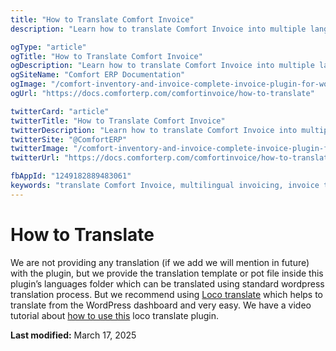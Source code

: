 ```yaml
---
title: "How to Translate Comfort Invoice"
description: "Learn how to translate Comfort Invoice into multiple languages. Complete guide for multilingual setup, invoice template localization, and creating custom translations for global clients."

ogType: "article"
ogTitle: "How to Translate Comfort Invoice"
ogDescription: "Learn how to translate Comfort Invoice into multiple languages. Complete guide for multilingual setup, invoice template localization, and creating custom translations for global clients."
ogSiteName: "Comfort ERP Documentation"
ogImage: "/comfort-inventory-and-invoice-complete-invoice-plugin-for-wordpress.webp"
ogUrl: "https://docs.comforterp.com/comfortinvoice/how-to-translate"

twitterCard: "article"
twitterTitle: "How to Translate Comfort Invoice"
twitterDescription: "Learn how to translate Comfort Invoice into multiple languages. Complete guide for multilingual setup, invoice template localization, and creating custom translations for global clients."
twitterSite: "@ComfortERP"
twitterImage: "/comfort-inventory-and-invoice-complete-invoice-plugin-for-wordpress.webp"
twitterUrl: "https://docs.comforterp.com/comfortinvoice/how-to-translate"

fbAppId: "1249182889483061"
keywords: "translate Comfort Invoice, multilingual invoicing, invoice translation, language localization, international invoices, translation files, custom languages, invoice templates translation, localization guide"
---
```

# How to Translate

We are not providing any translation (if we add we will mention in future) with the plugin, but we provide the translation template or pot file inside this plugin’s languages folder which can be translated using standard wordpress translation process. But we recommend using [Loco translate](https://wordpress.org/plugins/loco-translate/) which helps to translate from the WordPress dashboard and very easy. We have a video tutorial about [how to use this](https://www.youtube.com/watch?v=yOkEzvjx6PM) loco translate plugin.

**Last modified:** March 17, 2025